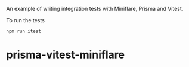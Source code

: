 An example of writing integration tests with Miniflare, Prisma and Vitest.

To run the tests
```
npm run itest
```
# prisma-vitest-miniflare
